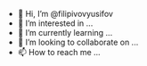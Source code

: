 - 👋 Hi, I’m @filipivovyusifov
- 👀 I’m interested in ...
- 🌱 I’m currently learning ...
- 💞️ I’m looking to collaborate on ...
- 📫 How to reach me ...

<!---
filipivovyusifov/filipivovyusifov is a ✨ special ✨ repository because its `README.md` (this file) appears on your GitHub profile.
You can click the Preview link to take a look at your changes.
--->

